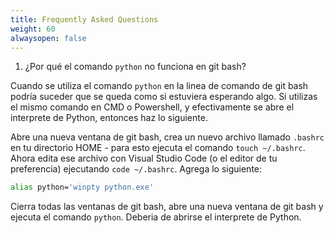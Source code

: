 ```yaml
---
title: Frequently Asked Questions
weight: 60
alwaysopen: false
---
```


1. ¿Por qué el comando `python` no funciona en git bash?

Cuando se utiliza el comando `python` en la linea de comando de git bash podría suceder que se queda como si estuviera esperando algo. Si utilizas el mismo comando en CMD o Powershell, y efectivamente se abre el interprete de Python, entonces haz lo siguiente.

Abre una nueva ventana de git bash, crea un nuevo archivo llamado `.bashrc` en tu directorio HOME - para esto ejecuta el comando `touch ~/.bashrc`. Ahora edita ese archivo con Visual Studio Code (o el editor de tu preferencia) ejecutando `code ~/.bashrc`. Agrega lo siguiente:

```sh
alias python='winpty python.exe'
```

Cierra todas las ventanas de git bash, abre una nueva ventana de git bash y ejecuta el comando `python`. Deberia de abrirse el interprete de Python.
